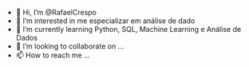 - 👋 Hi, I’m @RafaelCrespo
- 👀 I’m interested in  me especializar em análise de dado
- 🌱 I’m currently learning  Python, SQL, Machine Learning e Análise de Dados
- 💞️ I’m looking to collaborate on ...
- 📫 How to reach me ...


<!---
RafaelCrespo/RafaelCrespo is a ✨ special ✨ repository because its `README.md` (this file) appears on your GitHub profile.
You can click the Preview link to take a look at your changes.
--->
